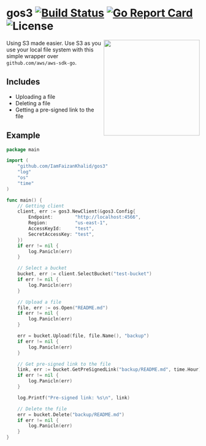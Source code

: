 # gos3 [![Build Status](https://api.travis-ci.com/IamFaizanKhalid/gos3.svg?branch=master)](https://travis-ci.com/github/IamFaizanKhalid/gos3) [![Go Report Card](https://goreportcard.com/badge/github.com/IamFaizanKhalid/gos3)](https://goreportcard.com/report/github.com/IamFaizanKhalid/gos3) ![License](https://img.shields.io/badge/license-MIT-blue.svg)
<img align="right" src="https://1.bp.blogspot.com/-AexS3vrfv_U/XSDuQks44aI/AAAAAAAAIsk/tuXxd6Cbc5Y6b8FjNFj8mQg0Oj7W1QQJQCLcBGAs/s1600/1_4lGHHzMSjWBrAHj1VGuXKQ.png" width="250">

Using S3 made easier.
Use S3 as you use your local file system with this simple wrapper over `github.com/aws/aws-sdk-go`.

## Includes
- Uploading a file
- Deleting a file
- Getting a pre-signed link to the file

## Example
```go
package main

import (
    "github.com/IamFaizanKhalid/gos3"
    "log"
    "os"
    "time"
)

func main() {
    // Getting client
    client, err := gos3.NewClient(&gos3.Config{
        Endpoint:        "http://localhost:4566",
        Region:          "us-east-1",
        AccessKeyId:     "test",
        SecretAccessKey: "test",
    })
    if err != nil {
        log.Panicln(err)
    }

    // Select a bucket    
    bucket, err := client.SelectBucket("test-bucket")
    if err != nil {
        log.Panicln(err)
    }

    // Upload a file
    file, err := os.Open("README.md")
    if err != nil {
        log.Panicln(err)
    }

    err = bucket.Upload(file, file.Name(), "backup")
    if err != nil {
        log.Panicln(err)
    }

    // Get pre-signed link to the file
    link, err := bucket.GetPreSignedLink("backup/README.md", time.Hour)
    if err != nil {
        log.Panicln(err)
    }

    log.Printf("Pre-signed link: %s\n", link)

    // Delete the file
    err = bucket.Delete("backup/README.md")
    if err != nil {
        log.Panicln(err)
    }
}
```
